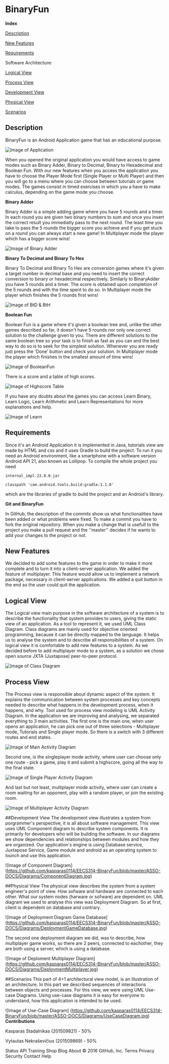 
<h1>BinaryFun</h1>

**Index**

[Description](#description)

[New Features](#new-features) 

[Requirements](#requirements)

 
Software Architecture:
 
 [Logical View](#logical-view)
 
 [Process View](#process-view)
	 
 [Development View](#development-view)
	 
 [Physical View](#physical-view)
	 
 [Scenarios](#scenarios)
 

## Description
BinaryFun is an Android Application game that has an educational purpose.

![Image of Application](http://imageshack.com/a/img922/580/9fKEHJ.png)

When you opened the original application you would have access to game modes such as Binary Adder, Binary to Decimal, Binary to Hexadecimal and Boolean Fun. With our new features when you access the application you have to choose the Player Mode first (Single Player or Multi Player) and then you will go to a menu where you can choose between tutorials or game modes.
The games consist in timed exercises in which you a have to make calculus, depending on the game mode you choose. 


**Binary Adder**

Binary Adder is a simple adding game where you have 5 rounds and a timer. 
In each round you are given two binary numbers to sum and once you insert the correct result you immediatly pass to the next round.
The least time you take to pass the 5 rounds the bigger score you achieve and if you get stuck on a round you can always start a new game!
In Multiplayer mode the player which has a bigger score wins!

![Image of Binary Adder](http://imageshack.com/a/img921/6862/9FkPuk.png)


**Binary To Decimal and Binary To Hex**

Binary To Decimal and Binary To Hex are conversion games where it's given a target number in decimal base and you need to insert the correct conversion to binary or hexadecimal respectively. 
Similarly to BinaryAdder you have 5 rounds and a timer. The score is obtained upon completion of the 5 rounds and with the time spent to do so.
In Multiplayer mode the player which finishes the 5 rounds first wins!

![Image of BtD & BtH](http://s33.postimg.org/exyegt66n/Deepin_Screenshot20160528190542.png)


**Boolean Fun**

Boolean Fun is a game where it's given a boolean tree and, unlike the other games described so far, it doesn't have 5 rounds nor only one correct solution to the challenge given to you. 
There are different solutions to the same boolean tree so your task is to finish as fast as you can and the best way to do so is to seek for the simplest solution. Whenever you are ready just press the 'Done' button and check your solution.
In Multiplayer mode the player which finishes in the smallest amount of time wins!

![Image of BooleanFun](http://s33.postimg.org/nkyqscdqn/Deepin_Screenshot20160327134109.png)


There is a score and a table of high scores.

![Image of Highscore Table](http://imageshack.com/a/img922/6553/I1QOQ2.png)


If you have any doubts about the games you can access Learn Binary, Learn Logic, Learn Arithmetic and Learn Representations for more explanations and help.

![Image of Learn](http://imageshack.com/a/img922/5359/MyYr4S.png)


## Requirements

Since it's an Android Application it is implemented in Java, tutorials view are made by HTML and css and it uses Gradle to build the project. 
To run it you need an Android environment, like a smartphone with a software version Android API 21, also known as Lollipop.
To compile the whole project you need 
	
	internal_impl-22.0.0.jar

	classpath 'com.android.tools.build:gradle:1.1.0'
	
which are the libraries of gradle to build the project and an Android's library.


**Git and BinaryFun**

In GitHub, the description of the commits show us what functionalities have been added or what problems were fixed.
To make a commit you have to fork the original repository. When you make a change that is usefull to the project you make a pull request and the ''master'' decides if he wants to add your changes to the project or not.


## New Features

We decided to add some features to the game in order to make it more complete and to turn it into a client-server application.
We added the feature of multiplayer. This feature would allow us to implement a network package, necessary in client-server applications. 
We added a quit button in the end so the user could quit the application.

## Logical View
The Logical view main purpose in the software architecture of a system is to describe the functionality that system provides to users, giving the static view of an application. As a tool to represent it, we used UML Class Diagram. Class diagrams are mainly used for objective oriented programming, because it can be directly mapped to the language. It helps us to analyse the system and to describe all responsibilities of a system. 
On logical view it is comfortable to add new features to a system. As we decided before to add multiplayer mode to a system, as a solution we chose open source JXTA (Juxtapose) peer-to-peer protocol.

![Image of Class Diagram](https://github.com/kasparas0114/EECS314-BinaryFun/blob/master/ASSO-DOCS/Diagrams/ClassDiagram.jpg)

## Process View
The Process view is responsible about dynamic aspect of the system. It explains the communication between system processes and key concepts needed to describe what happens in the development process, when it happens, and why. Tool used for process view modeling is UML Activity Diagram. In the application we are improving and analysing, we separated everything to 3 main activities.
The first one is the main one, when user opens an application, he can pick one out of three selections - Multiplayer mode, Tutorials and Single player mode. So there is a switch with 3 different routes and end states.

![Image of Main Activity Diagram](https://github.com/kasparas0114/EECS314-BinaryFun/blob/master/ASSO-DOCS/Diagrams/ActivityDiagramMain.jpg)

Second one, is the singleplayer mode activity, where user can choose only one route - pick a game, play it and submit a highscore, going all the way to the final state. 

![Image of Single Player Activity Diagram](https://github.com/kasparas0114/EECS314-BinaryFun/blob/master/ASSO-DOCS/Diagrams/ActivityDiagramSinglePlayer.jpg)

And last but not least, multiplayer mode activity, where user can create a room waiting for an opponent, play with a random player, or join the existing room.

![Image of Multiplayer Activity Diagram](https://github.com/kasparas0114/EECS314-BinaryFun/blob/master/ASSO-DOCS/Diagrams/ActivityDiagramMultiplayer.jpg)

##Development View
The development view illustrates a system from porgrammer's perspective, it is all about software management. This view uses UML Component diagram to describe system components. It is primarily for developers who will be building the software.
In our diagrams we show dependencies and relationships between modules and how they are organized.
Our application's engine is using Database service, Juxtapose Service, Game module and android as an operating system to lounch and use this application.

![Image of Component Diagram] (https://github.com/kasparas0114/EECS314-BinaryFun/blob/master/ASSO-DOCS/Diagrams/ComponentDiagram.jpg)

##Physical View
The physical view describes the system from a system engineer's point of view. How sofware and hardware are connected to each other. What our system nodes (harware or sofware) are dependent on. UML diagram we used to analyse this view was Deployment Diagram. So at first, client is dependent on database and contrary.

![Image of Deployment Diagram Game Database] (https://github.com/kasparas0114/EECS314-BinaryFun/blob/master/ASSO-DOCS/Diagrams/DeploymentGameDatabase.jpg)

The second one deployment diagram we did, was to describe, how multiplayer game works, so there are 2 peers, connected to eachother, they are both using a server, which is using a database.

![Image of Deploment Multiplayer Diagram] (https://github.com/kasparas0114/EECS314-BinaryFun/blob/master/ASSO-DOCS/Diagrams/DeploymentMultiplayer.jpg)

##Scenarios
This part of 4+1 architectural view model, is an illustration of an architecture. In this part we described sequences of interactions between objects and processes. For this view, we were using UML Use-case Diagrams. Using use-case diagrams it is easy for everyone to understand, how this application is intended to be used.

![Image of Use-Case Diagram] (https://github.com/kasparas0114/EECS314-BinaryFun/blob/master/ASSO-DOCS/Diagrams/UseCaseDiagram.jpg)
**Contributions**

Kasparas Stadalnikas (201509821) - 50%

Vytautas Nekraševičius (201509869) - 50%

Status API Training Shop Blog About
© 2016 GitHub, Inc. Terms Privacy Security Contact Help
